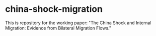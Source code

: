 # china-shock-migration
This is repository for the working paper: "The China Shock and Internal Migration: Evidence from Bilateral Migration Flows."
